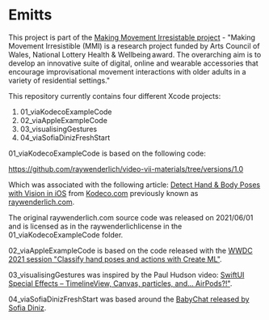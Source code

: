 # Emitts

This project is part of the [Making Movement Irresistable project](http://makingmovementirresistible.org) - "Making Movement Irresistible (MMI) is a research project funded by Arts Council of Wales, National Lottery Health & Wellbeing award. The overarching aim is to develop an innovative suite of digital, online and wearable accessories that encourage improvisational movement interactions with older adults in a variety of residential settings."

This repository currently contains four different Xcode projects:

1. 01_viaKodecoExampleCode
2.  02_viaAppleExampleCode
3.  03_visualisingGestures
4. 04_viaSofiaDinizFreshStart

01_viaKodecoExampleCode is based on the following code:

<https://github.com/raywenderlich/video-vii-materials/tree/versions/1.0>

Which was associated with the following article: [Detect Hand & Body Poses with Vision in iOS](https://www.kodeco.com/21129427-detect-hand-body-poses-with-vision-in-ios) from [Kodeco.com](https://www.kodeco.com) previously known as [raywenderlich.com](https://www.raywenderlich.com).

The original raywenderlich.com source code was released on 2021/06/01 and is licensed as in the  raywenderlichlicense in the 01_viaKodecoExampleCode folder.

02_viaAppleExampleCode is based on the code released with the [WWDC 2021 session "Classify hand poses and actions with Create ML"](https://developer.apple.com/videos/play/wwdc2021/10039/).

03_visualisingGestures was inspired by the Paul Hudson video: [SwiftUI Special Effects – TimelineView, Canvas, particles, and… AirPods?!"](https://www.youtube.com/watch?v=raR-hDgzoFg).

04_viaSofiaDinizFreshStart was based around the [BabyChat released by Sofia Diniz](https://github.com/sofiadinizms/WWDC23).
